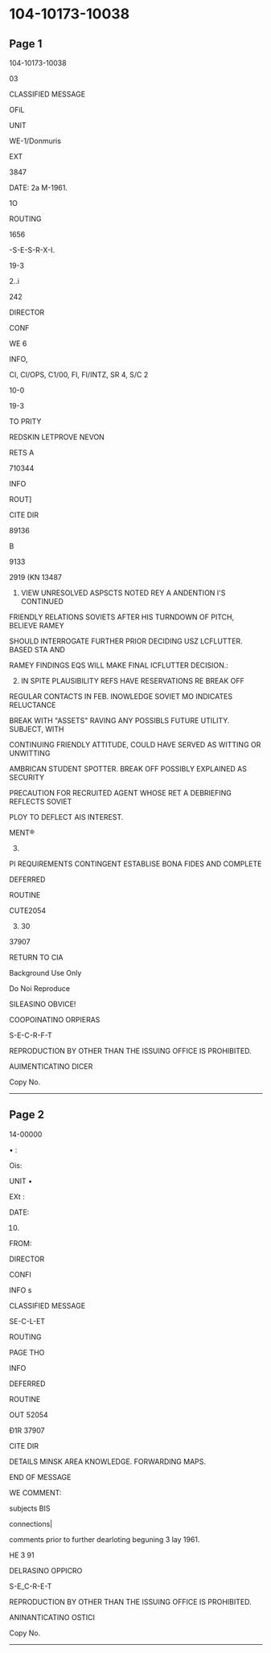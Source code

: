 # 104-10173-10038

## Page 1

104-10173-10038

03

CLASSIFIED MESSAGE

OFiL

UNIT

WE-1/Donmuris

EXT

3847

DATE: 2a M-1961.

1O

ROUTING

1656

-S-E-S-R-X-I.

19-3

2..i

242

DIRECTOR

CONF

WE 6

INFO,

CI, CI/OPS, C1/00, FI, FI/INTZ, SR 4, S/C 2

10-0

19-3

TO PRITY

REDSKIN LETPROVE NEVON

RETS A

710344

INFO

ROUT]

CITE DIR

89136

B

9133

2919 (KN 13487

1. VIEW UNRESOLVED ASPSCTS NOTED REY A ANDENTION I'S CONTINUED

FRIENDLY RELATIONS SOVIETS AFTER HIS TURNDOWN OF PITCH, BELIEVE RAMEY

SHOULD INTERROGATE FURTHER PRIOR DECIDING USZ LCFLUTTER. BASED STA AND

RAMEY FINDINGS EQS WILL MAKE FINAL ICFLUTTER DECISION.:

2. IN SPITE PLAUSIBILITY REFS HAVE RESERVATIONS RE BREAK OFF

REGULAR CONTACTS IN FEB. INOWLEDGE SOVIET MO INDICATES RELUCTANCE

BREAK WITH "ASSETS" RAVING ANY POSSIBLS FUTURE UTILITY. SUBJECT, WITH

CONTINUING FRIENDLY ATTITUDE, COULD HAVE SERVED AS WITTING OR UNWITTING

AMBRICAN STUDENT SPOTTER. BREAK OFF POSSIBLY EXPLAINED AS SECURITY

PRECAUTION FOR RECRUITED AGENT WHOSE RET A DEBRIEFING REFLECTS SOVIET

PLOY TO DEFLECT AIS INTEREST.

MENT®

3.

PI REQUIREMENTS CONTINGENT ESTABLISE BONA FIDES AND COMPLETE

DEFERRED

ROUTINE

CUTE2054

03. 30

37907

RETURN TO CIA

Background Use Only

Do Noi Reproduce

SILEASINO OBVICE!

COOPOINATINO ORPIERAS

S-E-C-R-F-T

REPRODUCTION BY OTHER THAN THE ISSUING OFFICE IS PROHIBITED.

AUIMENTICATINO DICER

Copy No.

---

## Page 2

14-00000

• :

Ois:

UNIT •

EXt :

DATE:

10.

FROM:

DIRECTOR

CONFI

INFO s

CLASSIFIED MESSAGE

SE-C-L-ET

ROUTING

PAGE THO

INFO

DEFERRED

ROUTINE

OUT 52054

Đ1R 37907

CITE DIR

DETAILS MINSK AREA KNOWLEDGE. FORWARDING MAPS.

END OF MESSAGE

WE COMMENT:

subjects BIS

connections|

comments prior to further dearloting beguning 3 lay 1961.

HE 3 91

DELRASINO OPPICRO

S-E_C-R-E-T

REPRODUCTION BY OTHER THAN THE ISSUING OFFICE IS PROHIBITED.

ANINANTICATINO OSTICI

Copy No.

---

